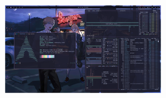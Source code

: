 ![bspwm - catppuccin](https://raw.githubusercontent.com/VladBielievtsov/dotfiles/main/screenshot.png)
